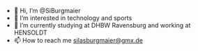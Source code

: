 - 👋 Hi, I’m @SiBurgmaier
- 👀 I’m interested in technology and sports
- 👾 I’m currently studying at DHBW Ravensburg and working at HENSOLDT 
- 📫 How to reach me silasburgmaier@gmx.de

<!---
SiBurgmaier/SiBurgmaier is a ✨ special ✨ repository because its `README.md` (this file) appears on your GitHub profile.
You can click the Preview link to take a look at your changes.
--->
